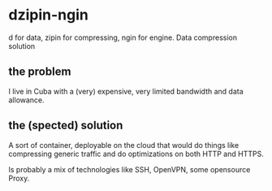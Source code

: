 # dzipin-ngin
d for data, zipin for compressing, ngin for engine. Data compression solution

## the problem

I live in Cuba with a (very) expensive, very limited bandwidth and data allowance.

## the (spected) solution

A sort of container, deployable on the cloud that would do things like compressing 
generic traffic and do optimizations on both HTTP and HTTPS.

Is probably a mix of technologies like SSH, OpenVPN, some opensource Proxy.
